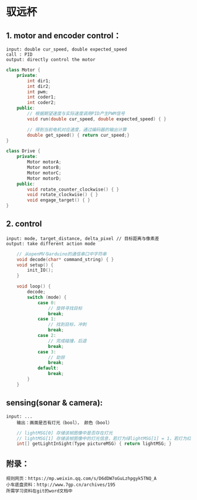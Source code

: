 # 驭远杯
## 1. motor and encoder control：
	input: double cur_speed, double expected_speed  
	call : PID
	output: directly control the motor
```cpp
class Motor {
	private:
		int dir1;
		int dir2;
		int pwm;
		int coder1;
		int coder2;
	public:
		// 根据期望速度与实际速度调用PID产生PWM信号
		void run(double cur_speed, double expected_speed) { }

		// 得到当前电机对应速度，通过编码器的输出计算
		double get_speed() { return cur_speed;}	
} 

class Drive {
	private: 
		Motor motorA;
		Motor motorB;
		Motor motorC;
		Motor motorD;
	public:
		void rotate_counter_clockwise() { }
		void rotate_clockwise() { }
		void engage_target() { }
}
```
## 2. control
    input: mode, target_distance, delta_pixel // 目标距离与像素差
    output: take different action mode
```cpp
	// 从openMV与arduino的通信串口中字符串
	void decode(char* command_string) { }
	void setup() {
		init_IO();		
	}

	void loop() {
		decode;
		switch (mode) {
			case 0:
				// 旋转寻找目标
				break;
			case 1:
				// 找到目标，冲刺
				break;
			case 2:
				// 完成碰撞，后退
				break;
			case 3:
				// 劫掠
				break;
			default:
				break;
		}
	}
```

## sensing(sonar & camera): 
	input: ... 
    	输出：画面是否有灯光（bool）， 颜色（bool）
```cpp
    // lightMSG[0] 存储该帧图像中是否存在灯光
    // lightMSG[1] 存储该帧图像中的灯光信息，若灯为绿lightMSG[1] = 1，若灯为红lightMSG[1] = 0
    int[] getLightInSight(Type pictureMSG) { return lightMSG; }
```


## 附录：
    规则网页：https://mp.weixin.qq.com/s/D6dDW7oGuLzhpgyk5TNQ_A
    小车底盘资料：http://www.7gp.cn/archives/195
    所需学习资料在git的word文档中
